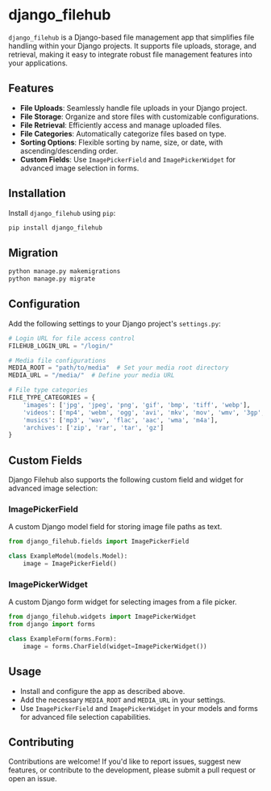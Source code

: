 # django_filehub

`django_filehub` is a Django-based file management app that simplifies file handling within your Django projects. It supports file uploads, storage, and retrieval, making it easy to integrate robust file management features into your applications.

## Features

- **File Uploads**: Seamlessly handle file uploads in your Django project.
- **File Storage**: Organize and store files with customizable configurations.
- **File Retrieval**: Efficiently access and manage uploaded files.
- **File Categories**: Automatically categorize files based on type.
- **Sorting Options**: Flexible sorting by name, size, or date, with ascending/descending order.
- **Custom Fields**: Use `ImagePickerField` and `ImagePickerWidget` for advanced image selection in forms.

## Installation

Install `django_filehub` using `pip`:

```bash
pip install django_filehub
```

## Migration

```bash
python manage.py makemigrations
python manage.py migrate
```

## Configuration

Add the following settings to your Django project's `settings.py`:
```python
# Login URL for file access control
FILEHUB_LOGIN_URL = "/login/"

# Media file configurations
MEDIA_ROOT = "path/to/media"  # Set your media root directory
MEDIA_URL = "/media/"  # Define your media URL

# File type categories
FILE_TYPE_CATEGORIES = {
    'images': ['jpg', 'jpeg', 'png', 'gif', 'bmp', 'tiff', 'webp'],
    'videos': ['mp4', 'webm', 'ogg', 'avi', 'mkv', 'mov', 'wmv', '3gp', 'mpeg', 'mpg4'],
    'musics': ['mp3', 'wav', 'flac', 'aac', 'wma', 'm4a'],
    'archives': ['zip', 'rar', 'tar', 'gz']
}
```

## Custom Fields
Django Filehub also supports the following custom field and widget for advanced image selection:

### ImagePickerField
A custom Django model field for storing image file paths as text.

```python
from django_filehub.fields import ImagePickerField

class ExampleModel(models.Model):
    image = ImagePickerField()
```

### ImagePickerWidget
A custom Django form widget for selecting images from a file picker.

```python
from django_filehub.widgets import ImagePickerWidget
from django import forms

class ExampleForm(forms.Form):
    image = forms.CharField(widget=ImagePickerWidget())
```

## Usage
 - Install and configure the app as described above.
 - Add the necessary `MEDIA_ROOT` and `MEDIA_URL` in your settings.
 - Use `ImagePickerField` and `ImagePickerWidget` in your models and forms for advanced file selection capabilities.

## Contributing
Contributions are welcome! If you'd like to report issues, suggest new features, or contribute to the development, please submit a pull request or open an issue.
